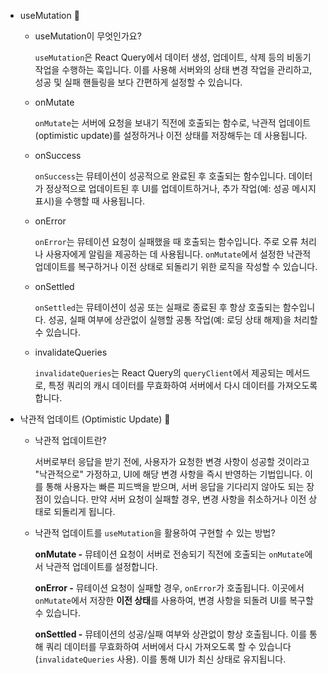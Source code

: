 - useMutation 🍠
    - useMutation이 무엇인가요?
        
        `useMutation`은 React Query에서 데이터 생성, 업데이트, 삭제 등의 비동기 작업을 수행하는 훅입니다. 이를 사용해 서버와의 상태 변경 작업을 관리하고, 성공 및 실패 핸들링을 보다 간편하게 설정할 수 있습니다.
        
    - onMutate
        
        `onMutate`는 서버에 요청을 보내기 직전에 호출되는 함수로, 낙관적 업데이트(optimistic update)를 설정하거나 이전 상태를 저장해두는 데 사용됩니다.
        
    - onSuccess
        
        `onSuccess`는 뮤테이션이 성공적으로 완료된 후 호출되는 함수입니다. 데이터가 정상적으로 업데이트된 후 UI를 업데이트하거나, 추가 작업(예: 성공 메시지 표시)을 수행할 때 사용됩니다.
        
    - onError
        
        `onError`는 뮤테이션 요청이 실패했을 때 호출되는 함수입니다. 주로 오류 처리나 사용자에게 알림을 제공하는 데 사용됩니다. `onMutate`에서 설정한 낙관적 업데이트를 복구하거나 이전 상태로 되돌리기 위한 로직을 작성할 수 있습니다.
        
    - onSettled
        
        `onSettled`는 뮤테이션이 성공 또는 실패로 종료된 후 항상 호출되는 함수입니다. 성공, 실패 여부에 상관없이 실행할 공통 작업(예: 로딩 상태 해제)을 처리할 수 있습니다.
        
    - invalidateQueries
        
        `invalidateQueries`는 React Query의 `queryClient`에서 제공되는 메서드로, 특정 쿼리의 캐시 데이터를 무효화하여 서버에서 다시 데이터를 가져오도록 합니다.
        
- 낙관적 업데이트 (Optimistic Update) 🍠
    - 낙관적 업데이트란?
        
        서버로부터 응답을 받기 전에, 사용자가 요청한 변경 사항이 성공할 것이라고 "낙관적으로" 가정하고, UI에 해당 변경 사항을 즉시 반영하는 기법입니다. 이를 통해 사용자는 빠른 피드백을 받으며, 서버 응답을 기다리지 않아도 되는 장점이 있습니다. 만약 서버 요청이 실패할 경우, 변경 사항을 취소하거나 이전 상태로 되돌리게 됩니다.
        
    - 낙관적 업데이트를 `useMutation`을 활용하여 구현할 수 있는 방법?
        
        **onMutate -** 뮤테이션 요청이 서버로 전송되기 직전에 호출되는 `onMutate`에서 낙관적 업데이트를 설정합니다.
        
        **onError -** 뮤테이션 요청이 실패할 경우, `onError`가 호출됩니다. 이곳에서 `onMutate`에서 저장한 **이전 상태**를 사용하여, 변경 사항을 되돌려 UI를 복구할 수 있습니다.
        
        **onSettled -** 뮤테이션의 성공/실패 여부와 상관없이 항상 호출됩니다. 이를 통해 쿼리 데이터를 무효화하여 서버에서 다시 가져오도록 할 수 있습니다(`invalidateQueries` 사용). 이를 통해 UI가 최신 상태로 유지됩니다.
        